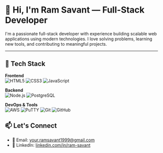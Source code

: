 # 👋 Hi, I'm Ram Savant — Full-Stack Developer

I'm a passionate full-stack developer with experience building scalable web applications using modern technologies. I love solving problems, learning new tools, and contributing to meaningful projects.

---

## 🚀 Tech Stack

**Frontend**  
![HTML5](https://img.shields.io/badge/HTML5-E34F26?style=flat&logo=html5&logoColor=white)
![CSS3](https://img.shields.io/badge/CSS3-1572B6?style=flat&logo=css3&logoColor=white)
![JavaScript](https://img.shields.io/badge/JavaScript-F7DF1E?style=flat&logo=javascript&logoColor=black)

**Backend**  
![Node.js](https://img.shields.io/badge/Node.js-339933?style=flat&logo=nodedotjs&logoColor=white)
![PostgreSQL](https://img.shields.io/badge/PostgreSQL-4169E1?style=flat&logo=postgresql&logoColor=white)

**DevOps & Tools**  
![AWS](https://img.shields.io/badge/AWS-232F3E?style=flat&logo=amazon-aws&logoColor=white)
![PuTTY](https://img.shields.io/badge/PuTTY-000000?style=flat&logo=putty&logoColor=white)
![Git](https://img.shields.io/badge/Git-F05032?style=flat&logo=git&logoColor=white)
![GitHub](https://img.shields.io/badge/GitHub-181717?style=flat&logo=github&logoColor=white)


## 📫 Let's Connect

- 📧 Email: your.ramsavant1999@gmail.com
- 💼 LinkedIn: [linkedin.com/in/ram-savant](https://linkedin.com/in/ram-savant)


